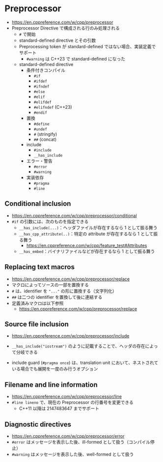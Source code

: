 # Preprocessor

- <https://en.cppreference.com/w/cpp/preprocessor>
- Preprocessor Directive で構成される行のみ処理される
  - `#` で開始
  - standard-defined directive とその引数
  - Preprocessing token が standard-defined ではない場合、実装定義でサポート
    - `#warning` は C++23 で standard-defined になった
  - standard-defined directive
    - 条件付きコンパイル
      - `#if`
      - `#ifdef`
      - `#ifndef`
      - `#else`
      - `#elif`
      - `#elifdef`
      - `#elifndef` (C++23)
      - `#endif`
    - 置換
      - `#define`
      - `#undef`
      - `#` (stringify)
      - `##` (concat)
    - include
      - `#include`
      - `__has_include`
    - エラー・警告
      - `#error`
      - `#warning`
    - 実装依存
      - `#pragma`
      - `#line`

## Conditional inclusion

- <https://en.cppreference.com/w/cpp/preprocessor/conditional>
- `#if` の引数には、次のものを指定できる
  - `__has_include(...)`：ヘッダファイルが存在するなら 1 として振る舞う
  - `__has_cpp_attribute(..)`：特定の attribute が存在するなら 1 として振る舞う
    - <https://en.cppreference.com/w/cpp/feature_test#Attributes>
  - `__has_embed`：バイナリファイルなどが存在するなら 1 として振る舞う

## Replacing text macros

- <https://en.cppreference.com/w/cpp/preprocessor/replace>
- マクロによってソースの一部を置換する
- `#` は、identifier を `"..."` の形に置換する（文字列化）
- `##` は二つの identifier を置換して後に連結する
- 定義済みマクロは以下参照
  - <https://en.cppreference.com/w/cpp/preprocessor/replace>

## Source file inclusion

- <https://en.cppreference.com/w/cpp/preprocessor/include>

- `__has_include("iostream")` のように記載することで、ヘッダの存在によって分岐できる
- include guard (`#pragma once`) は、translation unit において、ネストされている場合でも展開を一度のみ行うオプション

## Filename and line information

- <https://en.cppreference.com/w/cpp/preprocessor/line>
- `#line lineno` で、現在の Preprocessor の行番号を変更できる
  - C++11 以降は 2147483647 までサポート

## Diagnostic directives

- <https://en.cppreference.com/w/cpp/preprocessor/error>
- `#error` はメッセージを表示した後、ill-formed として扱う（コンパイル停止）
- `#warning` はメッセージを表示した後、well-formed として扱う
